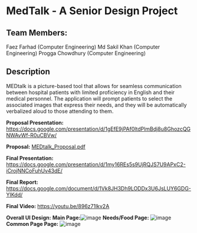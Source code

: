 # MedTalk - A Senior Design Project 

## Team Members:
Faez Farhad (Computer Engineering)
Md Sakil Khan (Computer Engineering)
Progga Chowdhury (Computer Engineering)

## Description
MEDtalk is a picture-based tool that allows for seamless communication between hospital patients with limited proficiency in English and their medical personnel. The application will prompt patients to select the associated images that express their needs, and they will be automatically verbalized aloud to those attending to them.

**Proposal Presentation:** https://docs.google.com/presentation/d/1gEfE9jPAf0ltdPlmBdj8u8GhozcQGNWAvWf-R0uCBVw/

**Proposal:** [MEDtalk_Proposal.pdf](https://github.com/fayeezus/MedTalk-final/files/8848629/MEDtalk_Proposal.pdf)

**Final Presentation:** https://docs.google.com/presentation/d/1my16REs5s9UjRQJS7U9APxC2-iCrojNNCoFuhUv43dE/

**Final Report:** https://docs.google.com/document/d/1Vk8JH3Dh9LODDx3U6JsLUY6GDG-YIKdd/

**Final Video:** https://youtu.be/896z71lkv2A

**Overall UI Design:**
**Main Page:**![image](https://user-images.githubusercontent.com/29441031/172259099-fa00a09a-2022-4de7-b89a-d5efa8a51dfa.png)
**Needs/Food Page:** ![image](https://user-images.githubusercontent.com/29441031/172259244-66117af8-4e05-4e4c-8324-37c6ce60c7f7.png)
**Common Page Page:** ![image](https://user-images.githubusercontent.com/29441031/172259292-2043569c-f2a4-4480-9861-a97ac73a064f.png)

